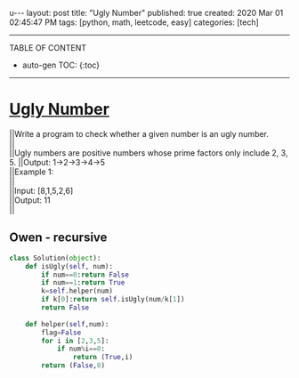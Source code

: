 u---
layout: post
title: "Ugly Number"
published: true
created:  2020 Mar 01 02:45:47 PM
tags: [python, math, leetcode, easy]
categories: [tech]

---

TABLE OF CONTENT

* auto-gen TOC:
{:toc}

- - -

# [Ugly Number](https://leetcode.com/problems/ugly-number/submissions/)

||Write a program to check whether a given number is an ugly number.                                                                         
||                                                                                                                                          
||Ugly numbers are positive numbers whose prime factors only include 2, 3, 5.
||Output: 1->2->3->4->5                                                                                                                                                                                                                                                                                                                                                                                     
||Example 1:                                                                                                                                                        
||                                                                                                                                                                  
||Input: [8,1,5,2,6]                                                                                                                                                
||Output: 11                                                                                                                                                        
||                                                                                                                                                                                                                                                                                                                                                                                                                                          

## Owen - recursive 

```python
class Solution(object):
    def isUgly(self, num):
        if num==0:return False
        if num==1:return True
        k=self.helper(num)
        if k[0]:return self.isUgly(num/k[1])
        return False
    
    def helper(self,num):
        flag=False
        for i in [2,3,5]:
            if num%i==0:
                return (True,i)
        return (False,0)
```




